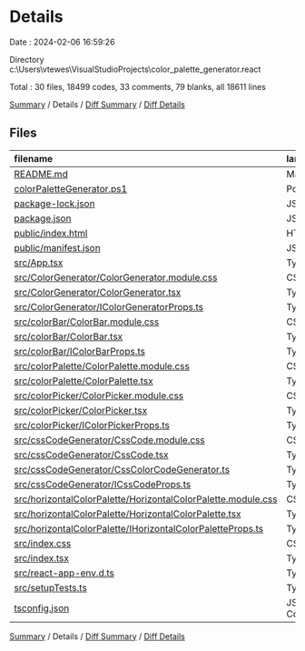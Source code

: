 # Details

Date : 2024-02-06 16:59:26

Directory c:\\Users\\vtewes\\VisualStudioProjects\\color_palette_generator.react

Total : 30 files,  18499 codes, 33 comments, 79 blanks, all 18611 lines

[Summary](results.md) / Details / [Diff Summary](diff.md) / [Diff Details](diff-details.md)

## Files
| filename | language | code | comment | blank | total |
| :--- | :--- | ---: | ---: | ---: | ---: |
| [README.md](/README.md) | Markdown | 26 | 0 | 21 | 47 |
| [colorPaletteGenerator.ps1](/colorPaletteGenerator.ps1) | PowerShell | 2 | 0 | 0 | 2 |
| [package-lock.json](/package-lock.json) | JSON | 18,002 | 0 | 1 | 18,003 |
| [package.json](/package.json) | JSON | 43 | 0 | 1 | 44 |
| [public/index.html](/public/index.html) | HTML | 20 | 23 | 1 | 44 |
| [public/manifest.json](/public/manifest.json) | JSON | 25 | 0 | 1 | 26 |
| [src/App.tsx](/src/App.tsx) | TypeScript | 9 | 0 | 3 | 12 |
| [src/ColorGenerator/ColorGenerator.module.css](/src/ColorGenerator/ColorGenerator.module.css) | CSS | 4 | 0 | 1 | 5 |
| [src/ColorGenerator/ColorGenerator.tsx](/src/ColorGenerator/ColorGenerator.tsx) | TypeScript | 46 | 0 | 6 | 52 |
| [src/ColorGenerator/IColorGeneratorProps.ts](/src/ColorGenerator/IColorGeneratorProps.ts) | TypeScript | 5 | 0 | 1 | 6 |
| [src/colorBar/ColorBar.module.css](/src/colorBar/ColorBar.module.css) | CSS | 7 | 0 | 1 | 8 |
| [src/colorBar/ColorBar.tsx](/src/colorBar/ColorBar.tsx) | TypeScript | 31 | 0 | 4 | 35 |
| [src/colorBar/IColorBarProps.ts](/src/colorBar/IColorBarProps.ts) | TypeScript | 5 | 0 | 1 | 6 |
| [src/colorPalette/ColorPalette.module.css](/src/colorPalette/ColorPalette.module.css) | CSS | 10 | 0 | 2 | 12 |
| [src/colorPalette/ColorPalette.tsx](/src/colorPalette/ColorPalette.tsx) | TypeScript | 73 | 5 | 4 | 82 |
| [src/colorPicker/ColorPicker.module.css](/src/colorPicker/ColorPicker.module.css) | CSS | 10 | 0 | 3 | 13 |
| [src/colorPicker/ColorPicker.tsx](/src/colorPicker/ColorPicker.tsx) | TypeScript | 15 | 0 | 2 | 17 |
| [src/colorPicker/IColorPickerProps.ts](/src/colorPicker/IColorPickerProps.ts) | TypeScript | 6 | 0 | 1 | 7 |
| [src/cssCodeGenerator/CssCode.module.css](/src/cssCodeGenerator/CssCode.module.css) | CSS | 15 | 0 | 3 | 18 |
| [src/cssCodeGenerator/CssCode.tsx](/src/cssCodeGenerator/CssCode.tsx) | TypeScript | 19 | 0 | 2 | 21 |
| [src/cssCodeGenerator/CssColorCodeGenerator.ts](/src/cssCodeGenerator/CssColorCodeGenerator.ts) | TypeScript | 35 | 0 | 6 | 41 |
| [src/cssCodeGenerator/ICssCodeProps.ts](/src/cssCodeGenerator/ICssCodeProps.ts) | TypeScript | 4 | 0 | 1 | 5 |
| [src/horizontalColorPalette/HorizontalColorPalette.module.css](/src/horizontalColorPalette/HorizontalColorPalette.module.css) | CSS | 14 | 0 | 3 | 17 |
| [src/horizontalColorPalette/HorizontalColorPalette.tsx](/src/horizontalColorPalette/HorizontalColorPalette.tsx) | TypeScript | 22 | 0 | 2 | 24 |
| [src/horizontalColorPalette/IHorizontalColorPaletteProps.ts](/src/horizontalColorPalette/IHorizontalColorPaletteProps.ts) | TypeScript | 4 | 0 | 1 | 5 |
| [src/index.css](/src/index.css) | CSS | 13 | 0 | 2 | 15 |
| [src/index.tsx](/src/index.tsx) | TypeScript | 7 | 0 | 2 | 9 |
| [src/react-app-env.d.ts](/src/react-app-env.d.ts) | TypeScript | 0 | 1 | 1 | 2 |
| [src/setupTests.ts](/src/setupTests.ts) | TypeScript | 1 | 4 | 1 | 6 |
| [tsconfig.json](/tsconfig.json) | JSON with Comments | 26 | 0 | 1 | 27 |

[Summary](results.md) / Details / [Diff Summary](diff.md) / [Diff Details](diff-details.md)
